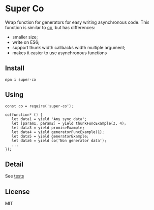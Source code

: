 # Super Co
Wrap function for generators for easy writing asynchronous code.
This function is similar to [co](https://github.com/tj/co), but has differences:
- smaller size;
- write on ES6;
- support thunk width callbacks width multiple argument;
- makes it easier to use asynchronous functions

## Install
```
npm i super-co
```

## Using
```
const co = require('super-co');
 
co(function* () {
   let data1 = yield 'Any sync data';
   let [param1, param2] = yield thunkFuncExample(3, 4);
   let data3 = yield promiseExample;
   let data4 = yield generatorFuncExample(1);
   let data5 = yield generatorExample;
   let data6 = yield co('Non generator data');
   ...
});
```

## Detail
See [tests](https://github.com/babenkoma/super-co/blob/master/test/index.js)

## License
MIT
